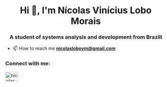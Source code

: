 <h1 align="center">Hi 👋, I'm Nícolas Vinícius Lobo Morais</h1>
<h3 align="center">A student of systems analysis and development from Brazill</h3>

- 📫 How to reach me **nicolaslobovm@gmail.com**

<h3 align="left">Connect with me:</h3>
<p align="left">
<a href="https://linkedin.com/in/nícolas-vinícius-lobo-morais-8b5733235" target="blank"><img align="center" src="https://raw.githubusercontent.com/rahuldkjain/github-profile-readme-generator/master/src/images/icons/Social/linked-in-alt.svg" alt="nícolas vinícius lobo morais" height="30" width="40" /></a>
<p/>
